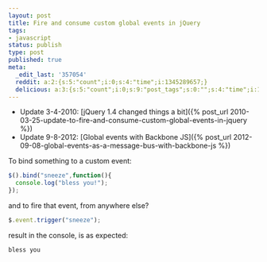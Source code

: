 ```yaml
---
layout: post
title: Fire and consume custom global events in jQuery
tags:
- javascript
status: publish
type: post
published: true
meta:
  _edit_last: '357054'
  reddit: a:2:{s:5:"count";i:0;s:4:"time";i:1345289657;}
  delicious: a:3:{s:5:"count";i:0;s:9:"post_tags";s:0:"";s:4:"time";i:1345109755;}
---
```


* Update 3-4-2010: [jQuery 1.4 changed things a bit]({% post_url 2010-03-25-update-to-fire-and-consume-custom-global-events-in-jquery %})
* Update 9-8-2012: [Global events with Backbone JS]({% post_url 2012-09-08-global-events-as-a-message-bus-with-backbone-js %})

To bind something to a custom event:

``` javascript
$().bind("sneeze",function(){
  console.log("bless you!");
});
```

and to fire that event, from anywhere else?

``` javascript
$.event.trigger("sneeze");
```

result in the console, is as expected:

``` javascript
bless you
```


